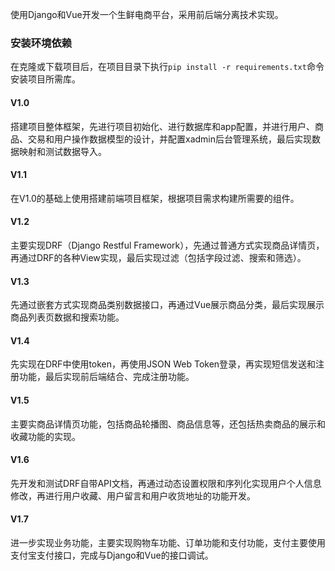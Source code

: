 使用Django和Vue开发一个生鲜电商平台，采用前后端分离技术实现。

### 安装环境依赖
在克隆或下载项目后，在项目目录下执行`pip install -r requirements.txt`命令安装项目所需库。

#### V1.0
搭建项目整体框架，先进行项目初始化、进行数据库和app配置，并进行用户、商品、交易和用户操作数据模型的设计，并配置xadmin后台管理系统，最后实现数据映射和测试数据导入。

#### V1.1
在V1.0的基础上使用搭建前端项目框架，根据项目需求构建所需要的组件。

#### V1.2
主要实现DRF（Django Restful Framework），先通过普通方式实现商品详情页，再通过DRF的各种View实现，最后实现过滤（包括字段过滤、搜索和筛选）。

#### V1.3
先通过嵌套方式实现商品类别数据接口，再通过Vue展示商品分类，最后实现展示商品列表页数据和搜索功能。

#### V1.4
先实现在DRF中使用token，再使用JSON Web Token登录，再实现短信发送和注册功能，最后实现前后端结合、完成注册功能。

#### V1.5
主要实商品详情页功能，包括商品轮播图、商品信息等，还包括热卖商品的展示和收藏功能的实现。

#### V1.6
先开发和测试DRF自带API文档，再通过动态设置权限和序列化实现用户个人信息修改，再进行用户收藏、用户留言和用户收货地址的功能开发。

#### V1.7
进一步实现业务功能，主要实现购物车功能、订单功能和支付功能，支付主要使用支付宝支付接口，完成与Django和Vue的接口调试。